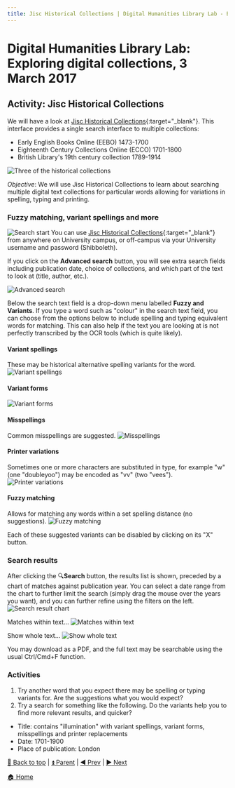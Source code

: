 ```yaml
---
title: Jisc Historical Collections | Digital Humanities Library Lab - Exploring digital collections, 3 March 2017
---
```


# Digital Humanities Library Lab: Exploring digital collections, 3 March 2017

## Activity: Jisc Historical Collections
We will have a look at [Jisc Historical Collections](http://historicaltexts.jisc.ac.uk/){:target="_blank"}. This interface  provides a single search interface to multiple collections:

- Early English Books Online (EEBO) 1473-1700
- Eighteenth Century Collections Online (ECCO) 1701-1800
- British Library's 19th century collection 1789-1914

![Three of the historical collections](img/jhc-110.png)

_Objective_: We will use Jisc Historical Collections to learn about searching multiple digital text collections for particular words allowing for variations in spelling, typing and printing.

### Fuzzy matching, variant spellings and more

![Search start](img/jhc-120.png)
You can use [Jisc Historical Collections](http://historicaltexts.jisc.ac.uk/){:target="_blank"} from anywhere on University campus, or off-campus via your University username and password (Shibboleth).

If you click on the __Advanced search__ button, you will see extra search fields including publication date, choice of collections, and which part of the text to look at (title, author, etc.). 

![Advanced search](img/jhc-130.png)

Below the search text field is a drop-down menu labelled __Fuzzy and Variants__. If you type a word such as "colour" in the search text field, you can choose from the options below to include spelling and typing equivalent words for matching. This can also help if the text you are looking at is not perfectly transcribed by the OCR tools (which is quite likely).

#### Variant spellings
These may be historical alternative spelling variants for the word.
![Variant spellings](img/jhc-140.png)

#### Variant forms
![Variant forms](img/jhc-142.png)

#### Misspellings
Common misspellings are suggested.
![Misspellings](img/jhc-144.png)

#### Printer variations
Sometimes one or more characters are substituted in type, for example "w" (one "doubleyoo") may be encoded as "vv" (two "vees").
![Printer variations](img/jhc-146.png)

#### Fuzzy matching
Allows for matching any words within a set spelling distance (no suggestions).
![Fuzzy matching](img/jhc-148.png)

Each of these suggested variants can be disabled by clicking on its "X" button.

### Search results
After clicking the :mag:__Search__ button, the results list is shown, preceded by a chart of matches against publication year. You can select a date range from the chart to further limit the search (simply drag the mouse over the years you want), and you can further refine using the filters on the left.
![Search result chart](img/jhc-150.png)

Matches within text...
![Matches within text](img/jhc-160.png)

Show whole text...
![Show whole text](img/jhc-170.png)

You may download as a PDF, and the full text may be searchable using the usual Ctrl/Cmd+F function.

### Activities
1. Try another word that you expect there may be spelling or typing variants for. Are the suggestions what you would expect?
2. Try a search for something like the following. Do the variants help you to find more relevant results, and quicker?
- Title: contains "illumination" with variant spellings, variant forms, misspellings and printer replacements
- Date: 1701-1900
- Place of publication: London
	



[:arrow_up_small: Back to top](#activity-jisc-historical-collections) | [:arrow_double_up: Parent](index.html) | [:arrow_backward: Prev](welcome.html) | [:arrow_forward: Next](jstortg.html)

[:house: Home](/) 